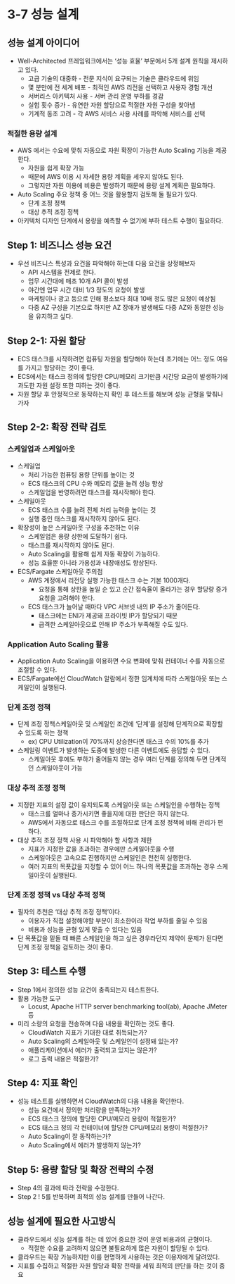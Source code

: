 # 3-7 성능 설계
## 성능 설계 아이디어

- Well-Architected 프레임워크에서는 ‘성능 효율’ 부문에서 5개 설계 원칙을 제시하고 있다.
    - 고급 기술의 대중화 - 전문 지식이 요구되는 기술은 클라우드에 위임
    - 몇 분만에 전 세계 배포 - 최적인 AWS 리전을 선택하고 사용자 경험 개선
    - 서버리스 아키텍처 사용 - 서버 관리 운영 부하를 경감
    - 실험 횟수 증가 - 유연한 자원 할당으로 적절한 자원 구성을 찾아냄
    - 기계적 동조 고려 - 각 AWS 서비스 사용 사례를 파악해 서비스를 선택

### 적절한 용량 설계

- AWS 에서는 수요에 맞춰 자동으로 자원 확장이 가능한 Auto Scaling 기능을 제공한다.
    - 자원을 쉽게 확장 가능
    - 때문에 AWS 이용 시 자세한 용량 계획을 세우지 않아도 된다.
    - 그렇지만 자원 이용에 비용은 발생하기 때문에 용량 설계 계획은 필요하다.
- Auto Scaling 주요 정책 중 어느 것을 활용할지 검토해 둘 필요가 있다.
    - 단계 조정 정책
    - 대상 추적 조정 정책
- 아키텍처 디자인 단계에서 용량을 예측할 수 없기에 부하 테스트 수행이 필요하다.

## Step 1: 비즈니스 성능 요건

- 우선 비즈니스 특성과 요건을 파악해야 하는데 다음 요건을 상정해보자
    - API 시스템을 전제로 한다.
    - 업무 시간대에 매초 10개 API 콜이 발생
    - 야간엔 업무 시간 대비 1/3 정도의 요청이 발생
    - 마케팅이나 광고 등으로 인해 평소보다 최대 10배 정도 많은 요청이 예상됨
    - 다중 AZ 구성을 기본으로 하지만 AZ 장애가 발생해도 다중 AZ와 동일한 성능을 유지하고 싶다.

## Step 2-1: 자원 할당

- ECS 태스크를 시작하려면 컴퓨팅 자원을 할당해야 하는데 초기에는 어느 정도 여유를 가지고 할당하는 것이 좋다.
- ECS에서는 태스크 정의에 할당한 CPU/메모리 크기만큼 시간당 요금이 발생하기에 과도한 자원 설정 또한 피하는 것이 좋다.
- 자원 할당 후 안정적으로 동작하는지 확인 후 테스트를 해보며 성능 균형을 맞춰나가자

## Step 2-2: 확장 전략 검토

### 스케일업과 스케일아웃

- 스케일업
    - 처리 가능한 컴퓨팅 용량 단위를 높이는 것
    - ECS 태스크의 CPU 수와 메모리 값을 늘려 성능 향상
    - 스케일업을 반영하려면 태스크를 재시작해야 한다.
- 스케일아웃
    - ECS 태스크 수를 늘려 전체 처리 능력을 높이는 것
    - 실행 중인 태스크를 재시작하지 않아도 된다.
- 확장성이 높은 스케일아웃 구성을 추천하는 이유
    - 스케일업은 용량 상한에 도달하기 쉽다.
    - 태스크를 재시작하지 않아도 된다.
    - Auto Scaling을 활용해 쉽게 자동 확장이 가능하다.
    - 성능 효율뿐 아니라 가용성과 내장애성도 향상된다.
- ECS/Fargate 스케일아웃 주의점
    - AWS 계정에서 리전당 실행 가능한 태스크 수는 기본 1000개다.
        - 요청을 통해 상한을 높일 순 있고 순간 접속율이 올라가는 경우 할당량 증가 요청을 고려해야 한다.
    - ECS 태스크가 늘어날 때마다 VPC 서브넷 내의 IP 주소가 줄어든다.
        - 태스크에는 ENI가 제공돼 프라이빗 IP가 할당되기 때문
        - 급격한 스케일아웃으로 인해 IP 주소가 부족해질 수도 있다.

### Application Auto Scaling 활용

- Application Auto Scaling을 이용하면 수요 변화에 맞춰 컨테이너 수를 자동으로 조절할 수 있다.
- ECS/Fargate에선 CloudWatch 알람에서 정한 임계치에 따라 스케일아웃 또는 스케일인이 실행된다.

### 단계 조정 정책

- 단계 조정 정책스케일아웃 및 스케일인 조건에 ‘단계’를 설정해 단계적으로 확장할 수 있도록 하는 정책
  - ex) CPU Utilization이 70%까지 상승한다면 태스크 수의 10%를 추가
- 스케일링 이벤트가 발생하는 도중에 발생한 다른 이벤트에도 응답할 수 있다.
  - 스케일아웃 후에도 부하가 줄어들지 않는 경우 여러 단계를 정의해 두면 단계적인 스케일아웃이 가능

### 대상 추적 조정 정책

- 지정한 지표의 설정 값이 유지되도록 스케일아웃 또는 스케일인을 수행하는 정책
  - 태스크를 얼마나 증가시키면 좋을지에 대한 판단은 하지 않는다.
  - AWS에서 자동으로 태스크 수를 조절하므로 단계 조정 정책에 비해 관리가 편하다.
- 대상 추적 조정 정책 사용 시 파악해야 할 사항과 제한
  - 지표가 지정한 값을 초과하는 경우에만 스케일아웃을 수행
  - 스케일아웃은 고속으로 진행하지만 스케일인은 천천히 실행한다.
  - 여러 지표의 목푯값을 지정할 수 있어 어느 하나의 목푯값을 초과하는 경우 스케일아웃이 실행된다.

### 단계 조정 정책 vs 대상 추적 정책

- 필자의 추천은 ‘대상 추적 조정 정책’이다.
  - 이용자가 직접  설정해야할 부분이 최소한이라 작업 부하를 줄일 수 있음
  - 비용과 성능을 균형 있게 맞출 수 있다는 있음
- 단 목푯값을 밑돌 때 빠른 스케일인을 하고 싶은 경우라던지 제약이 문제가 된다면 단계 조정 정책을 검토하는 것이 좋다.

## Step 3: 테스트 수행

- Step 1에서 정의한 성능 요건이 충족되는지 테스트한다.
- 활용 가능한 도구
  - Locust, Apache HTTP server benchmarking tool(ab), Apache JMeter 등
- 미리 소량의 요청을 전송하며 다음 내용을 확인하는 것도 좋다.
  - CloudWatch 지표가 기대한 대로 취득되는가?
  - Auto Scaling의 스케일아웃 및 스케일인이 설정돼 있는가?
  - 애플리케이션에서 에러가 출력되고 있지는 않은가?
  - 로그 출력 내용은 적절한가?

## Step 4: 지표 확인

- 성능 테스트를 실행하면서 CloudWatch의 다음 내용을 확인한다.
  - 성능 요건에서 정의한 처리량을 만족하는가?
  - ECS 태스크 정의에 할당한 CPU/메모리 용량이 적절한가?
  - ECS 태스크 정의 각 컨테이너에 할당한 CPU/메모리 용량이 적절한가?
  - Auto Scaling이 잘 동작하는가?
  - Auto Scaling에서 에러가 발생하지 않는가?

## Step 5: 용량 할당 및 확장 전략의 수정

- Step 4의 결과에 따라 전략을 수정한다.
- Step 2 ! 5를 반복하며 최적의 성능 설계를 만들어 나간다.

## 성능 설계에 필요한 사고방식

- 클라우드에서 성능 설계를 하는 데 있어 중요한 것이 운영 비용과의 균형이다.
  - 적절한 수요를 고려하지 않으면 불필요하게 많은 자원이 할당될 수 있다.
- 클라우드는 확장 가능하지만 이를 현명하게 사용하는 것은 이용자에게 달려있다.
- 지표를 수집하고 적절한 자원 할당과 확장 전략을 세워 최적의 판단을 하는 것이 중요

